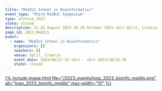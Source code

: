 ```yaml
---
title: "MedILS School in Bioinformatics"
event_type: "Third MaSBiC Symposium"
type: archive_2023
state: closed
description: 21-25 August 2023 16-20 October 2023 <br> Split, Croatia
page_id: 2023_MedILS
event:
  - name: "MedILS School in Bioinformatics"
    organisers: []
    teachers: []
    venue: Split, Croatia
    event_date: 2023/08/21-25 <br> - <br> 2023/10/16-20
    state: closed
---
```


[{% include image.html file="/2023_events/logo_2023_bioinfo_medils.png" alt="logo_2023_bioinfo_medils" max-width="10" %}](https://bioinfo.medils.hr/)
